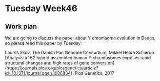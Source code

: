 # Tuesday Week46

## Work plan

We are going to discuss the paper about Y chromsome evolution in Danes, so please read this paper by Tuesday:

Laurits Skov, The Danish Pan Genome Consortium, Mikkel Heide Schierup. [Analysis of 62 hybrid assembled human Y chromosomes exposes rapid structural changes and high rates of gene conversion] (https://journals.plos.org/plosgenetics/article?id=10.1371/journal.pgen.1006834). Plos Genetics, 2017

